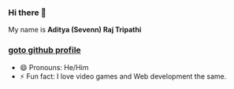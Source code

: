 
<!--
**TheSevenn/TheSevenn** is a ✨ _special_ ✨ repository because its `README.md` (this file) appears on your GitHub profile.

Here are some ideas to get you started:
-->
### Hi there 👋
My name is **Aditya (Sevenn) Raj Tripathi** 
###   **[goto github profile](https://github.com/TheSevenn "profile")**
  <!-- - 📫 How to reach me: ...  -->
- 😄 Pronouns: He/Him
- ⚡ Fun fact: I love video games and Web development the same.

